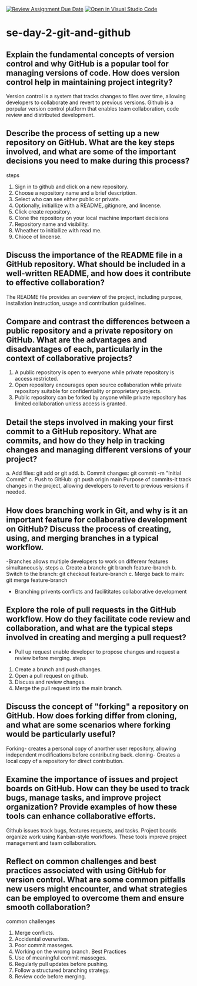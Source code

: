 [![Review Assignment Due Date](https://classroom.github.com/assets/deadline-readme-button-22041afd0340ce965d47ae6ef1cefeee28c7c493a6346c4f15d667ab976d596c.svg)](https://classroom.github.com/a/8wgCKhpZ)
[![Open in Visual Studio Code](https://classroom.github.com/assets/open-in-vscode-2e0aaae1b6195c2367325f4f02e2d04e9abb55f0b24a779b69b11b9e10269abc.svg)](https://classroom.github.com/online_ide?assignment_repo_id=18434388&assignment_repo_type=AssignmentRepo)
# se-day-2-git-and-github
## Explain the fundamental concepts of version control and why GitHub is a popular tool for managing versions of code. How does version control help in maintaining project integrity?
Version control is a system that tracks changes to files over time, allowing developers to collaborate and revert to previous versions. Github is a porpular version control platform that enables team collaboration, code review and distributed development. 

## Describe the process of setting up a new repository on GitHub. What are the key steps involved, and what are some of the important decisions you need to make during this process?
steps
1. Sign in to github and click on a new repository.
2. Choose a repository name and a brief description.
3. Select who can see either public or private.
4. Optionally, initiallize with a README,.gitignore, and lincense.
5. Click create repository.
6. Clone the repository on your local machine
   important decisions
1. Repository name and visibility.
2. Wheather to initiallize with read me.
3. Chioce of lincense.  

## Discuss the importance of the README file in a GitHub repository. What should be included in a well-written README, and how does it contribute to effective collaboration?
The README file provides an overview of the project, including purpose, installation instruction, usage and contribution guidelines. 
## Compare and contrast the differences between a public repository and a private repository on GitHub. What are the advantages and disadvantages of each, particularly in the context of collaborative projects?
1. A public repository is open to everyone while private repository is access restricted.
2. Open repository encourages open source collaboration while private repository suitable for confidentiality or proprietary projects.
3. Public repository can be forked by anyone while private repository has limited collaboration unless access is granted.
 
## Detail the steps involved in making your first commit to a GitHub repository. What are commits, and how do they help in tracking changes and managing different versions of your project?
a. Add files: git add <file-name> or git add.
b. Commit changes: git commit -m "Initial Commit"
c.  Push to GitHub: git push origin main 
Purpose of commits-it track changes in the project, allowing developers to revert to previous versions if needed.
## How does branching work in Git, and why is it an important feature for collaborative development on GitHub? Discuss the process of creating, using, and merging branches in a typical workflow.
-Branches allows multiple developers to work on differenr features simultaneously.
steps
a. Create a branch: git branch feature-branch
b. Switch to the branch: git checkout feature-branch
c. Merge back to main: git merge feature-branch
- Branching privents conflicts and facilititates collaborative development
## Explore the role of pull requests in the GitHub workflow. How do they facilitate code review and collaboration, and what are the typical steps involved in creating and merging a pull request?
- Pull up request enable developer to propose changes and request a review before merging.
steps
1. Create a brunch and push changes.
2. Open a pull request on github.
3. Discuss and review changes.
4. Merge the pull request into the main branch.
## Discuss the concept of "forking" a repository on GitHub. How does forking differ from cloning, and what are some scenarios where forking would be particularly useful?
Forking- creates a personal copy of anorther user repository, allowing independent modifications before contributing back.
cloning- Creates a local copy of a repository for direct contribution.
## Examine the importance of issues and project boards on GitHub. How can they be used to track bugs, manage tasks, and improve project organization? Provide examples of how these tools can enhance collaborative efforts.
Github issues track bugs, features requests, and tasks. Project boards organize work using Kanban-style workflows. These tools improve project management and team collaboration.
## Reflect on common challenges and best practices associated with using GitHub for version control. What are some common pitfalls new users might encounter, and what strategies can be employed to overcome them and ensure smooth collaboration?
common challenges
1. Merge conflicts.
2. Accidental overwrites.
3. Poor commit masseges.
4. Working on the wromg branch.
Best Practices
1. Use of meaningful commit masseges.
2. Regularly pull updates before pushing.
3. Follow a structured branching strategy.
4. Review code before merging. 
